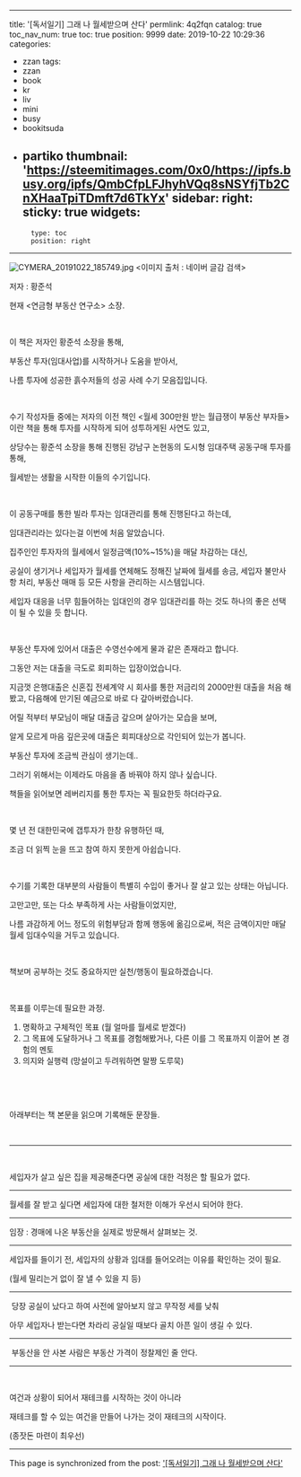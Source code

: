 
---
title: '[독서일기] 그래 나 월세받으며 산다'
permlink: 4q2fqn
catalog: true
toc_nav_num: true
toc: true
position: 9999
date: 2019-10-22 10:29:36
categories:
- zzan
tags:
- zzan
- book
- kr
- liv
- mini
- busy
- bookitsuda
- partiko
thumbnail: 'https://steemitimages.com/0x0/https://ipfs.busy.org/ipfs/QmbCfpLFJhyhVQq8sNSYfjTb2CnXHaaTpiTDmft7d6TkYx'
sidebar:
    right:
        sticky: true
widgets:
    -
        type: toc
        position: right
---


![CYMERA_20191022_185749.jpg](https://steemitimages.com/0x0/https://ipfs.busy.org/ipfs/QmbCfpLFJhyhVQq8sNSYfjTb2CnXHaaTpiTDmft7d6TkYx)
<이미지 출처 : 네이버 글감 검색>

저자 : 황준석

현재 <연금형 부동산 연구소> 소장.

​

이 책은 저자인 황준석 소장을 통해,

부동산 투자(임대사업)를 시작하거나 도움을 받아서,

나름 투자에 성공한 흙수저들의 성공 사례 수기 모음집입니다.

​

수기 작성자들 중에는 저자의 이전 책인 <월세 300만원 받는 월급쟁이 부동산 부자들> 이란 책을 통해 투자를 시작하게 되어 성투하게된 사연도 있고,

상당수는 황준석 소장을 통해 진행된 강남구 논현동의 도시형 임대주택 공동구매 투자를 통해,

월세받는 생활을 시작한 이들의 수기입니다.

​

이 공동구매를 통한 빌라 투자는 임대관리를 통해 진행된다고 하는데,

임대관리라는 있다는걸 이번에 처음 알았습니다.

집주인인 투자자의 월세에서 일정금액(10%~15%)을 매달 차감하는 대신,

공실이 생기거나 세입자가 월세를 연체해도 정해진 날짜에 월세를 송금, 세입자 불만사항 처리, 부동산 매매 등 모든 사항을 관리하는 시스템입니다.

세입자 대응을 너무 힘들어하는 임대인의 경우 임대관리를 하는 것도 하나의 좋은 선택이 될 수 있을 듯 합니다.

​

부동산 투자에 있어서 대출은 수영선수에게 물과 같은 존재라고 합니다.

그동안 저는 대출을 극도로 회피하는 입장이었습니다.

지금껏 은행대출은 신혼집 전세계약 시 회사를 통한 저금리의 2000만원 대출을 처음 해봤고, 다음해에 만기된 예금으로 바로 다 갚아버렸습니다.

어릴 적부터 부모님이 매달 대출금 갚으며 살아가는 모습을 보며,

알게 모르게 마음 깊은곳에 대출은 회피대상으로 각인되어 있는가 봅니다.

부동산 투자에 조금씩 관심이 생기는데..

그러기 위해서는 이제라도 마음을 좀 바꿔야 하지 않나 싶습니다.

책들을 읽어보면 레버리지를 통한 투자는 꼭 필요한듯 하더라구요.

​

몇 년 전 대한민국에 갭투자가 한창 유행하던 때,

조금 더 읽찍 눈을 뜨고 참여 하지 못한게 아쉽습니다.

​

수기를 기록한 대부분의 사람들이 특별히 수입이 좋거나 잘 살고 있는 상태는 아닙니다.

고만고만, 또는 다소 부족하게 사는 사람들이었지만,

나름 과감하게 어느 정도의 위험부담과 함께 행동에 옮김으로써,  적은 금액이지만 매달 월세 임대수익을 거두고 있습니다.

​

책보며 공부하는 것도 중요하지만 실천/행동이 필요하겠습니다.

​

목표를 이루는데 필요한 과정.

1. 명확하고 구체적인 목표 (월 얼마를 월세로 받겠다)
2. 그 목표에 도달하거나 그 목표를 경험해봤거나, 다른 이를 그 목표까지 이끌어 본 경험의 멘토
3. 의지와 실행력 (망설이고 두려워하면 말짱 도루묵)

​

​

아래부터는 책 본문을 읽으며 기록해둔 문장들.

​

---

​

세입자가 살고 싶은 집을 제공해준다면 공실에 대한 걱정은 할 필요가 없다.

---

월세를 잘 받고 싶다면 세입자에 대한 철저한 이해가 우선시 되어야 한다.

---

임장 : 경매에 나온 부동산을 실제로 방문해서 살펴보는 것.

---

세입자를 들이기 전, 세입자의 상황과 임대를 들어오려는 이유를 확인하는 것이 필요.

(월세 밀리는거 없이 잘 낼 수 있을 지 등)

---

​
당장 공실이 났다고 하여 사전에 알아보지 않고 무작정 세를 낮춰

아무 세입자나 받는다면 차라리 공실일 때보다 골치 아픈 일이 생길 수 있다.

---

​
부동산을 안 사본 사람은 부동산 가격이 정찰제인 줄 안다.

---

​

여건과 상황이 되어서 재테크를 시작하는 것이 아니라

재테크를 할 수 있는 여건을 만들어 나가는 것이 재테크의 시작이다.

(종잣돈 마련이 최우선)

- - -

This page is synchronized from the post: ['[독서일기] 그래 나 월세받으며 산다'](https://steemit.com/@lucky2015/4q2fqn)
